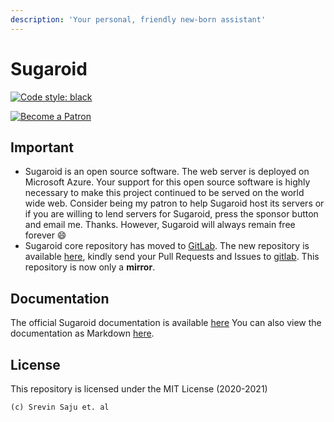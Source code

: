 ```yaml
---
description: 'Your personal, friendly new-born assistant'
---
```


# Sugaroid

[![Code style: black](https://img.shields.io/badge/code%20style-black-000000.svg)](https://github.com/psf/black)

[![Become a Patron](https://c5.patreon.com/external/logo/become_a_patron_button.png)](https://www.patreon.com/srevinsaju?fan_landing=true)
## Important
* Sugaroid is an open source software. The web server is deployed on Microsoft Azure. Your support for this open source software is highly necessary to make this project continued to be served on the world wide web. Consider being my patron to help Sugaroid host its servers or if you are willing to lend servers for Sugaroid, press the sponsor button and email me. Thanks. However, Sugaroid will always remain free forever :smile:
* Sugaroid core repository has moved to [GitLab](https://gitlab.com). The new repository is available [here](https://gitlab.com/srevinsaju/sugaroid), kindly send your Pull Requests and Issues to [gitlab](https://gitlab.com/srevinsaju/sugaroid). This repository is now only a **mirror**. 


## Documentation
The official Sugaroid documentation is available [here](https://srevinsaju.me/sugaroid)
You can also view the documentation as Markdown [here](./docs/mdbook/src/SUMMARY.md).

## License
This repository is licensed under the MIT License (2020-2021)
```
(c) Srevin Saju et. al
```
